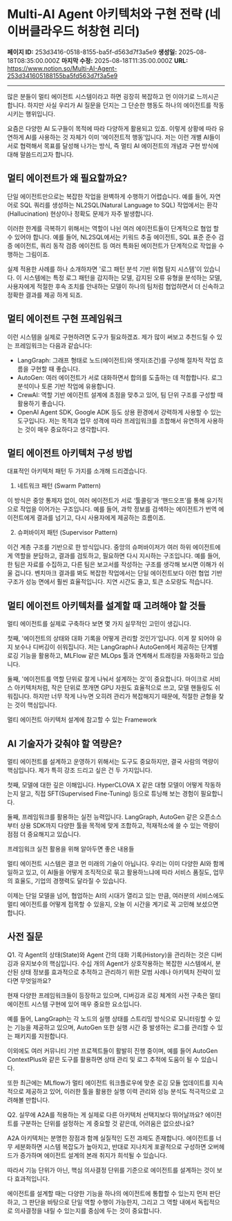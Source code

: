 # Multi-AI Agent 아키텍처와 구현 전략 (네이버클라우드 허창현 리더)

**페이지 ID:** 253d3416-0518-8155-ba5f-d563d7f3a5e9
**생성일:** 2025-08-18T08:35:00.000Z
**마지막 수정:** 2025-08-18T11:35:00.000Z
**URL:** https://www.notion.so/Multi-AI-Agent-253d341605188155ba5fd563d7f3a5e9

---

많은 분들이 멀티 에이전트 시스템이라고 하면 굉장히 복잡하고 먼 이야기로 느끼시곤 합니다. 하지만 사실 우리가 AI 질문을 던지는 그 단순한 행동도 하나의 에이전트를 작동시키는 행위입니다.

요즘은 다양한 AI 도구들이 목적에 따라 다양하게 활용되고 있죠. 이렇게 상황에 따라 유연하게 AI를 사용하는 것 자체가 이미 ‘에이전트적 행동’입니다. 저는 이런 개별 AI들이 서로 협력해서 목표를 달성해 나가는 방식, 즉 멀티 AI 에이전트의 개념과 구현 방식에 대해 말씀드리고자 합니다.

## 멀티 에이전트가 왜 필요할까요?

단일 에이전트만으로는 복잡한 작업을 완벽하게 수행하기 어렵습니다. 예를 들어, 자연어로 SQL 쿼리를 생성하는 NL2SQL(Natural Language to SQL) 작업에서는 환각(Hallucination) 현상이나 정확도 문제가 자주 발생합니다.

이러한 한계를 극복하기 위해서는 역할이 나뉜 여러 에이전트들이 단계적으로 협업 할 수 있어야 합니다. 예를 들어, NL2SQL에서는 키워드 추출 에이전트, SQL 표준 준수 검증 에이전트, 쿼리 동작 검증 에이전트 등 여러 특화된 에이전트가 단계적으로 작업을 수행하는 그림이죠.

실제 적용한 사례를 하나 소개하자면 '로그 패턴 분석 기반 위협 탐지 시스템'이 있습니다. 이 시스템에는 특정 로그 패턴을 감지하는 모델, 감지된 오류 유형을 분석하는 모델, 사용자에게 적절한 후속 조치를 안내하는 모델이 하나의 팀처럼 협업하면서 더 신속하고 정확한 결과를 제공 하게 되죠.

## 멀티 에이전트 구현 프레임워크

이런 시스템을 실제로 구현하려면 도구가 필요하겠죠. 제가 많이 써보고 추천드릴 수 있는 프레임워크는 다음과 같습니다:

- LangGraph: 그래프 형태로 노드(에이전트)와 엣지(조건)를 구성해 절차적 작업 흐름을 구현할 때 좋습니다.
- AutoGen: 여러 에이전트가 서로 대화하면서 합의를 도출하는 데 적합합니다. 로그 분석이나 토론 기반 작업에 유용합니다.
- CrewAI: 역할 기반 에이전트 설계에 초점을 맞추고 있어, 팀 단위 구조를 구성할 때 활용하기 좋습니다.
- OpenAI Agent SDK, Google ADK 등도 상용 환경에서 강력하게 사용할 수 있는 도구입니다.
저는 목적과 업무 성격에 따라 프레임워크를 조합해서 유연하게 사용하는 것이 매우 중요하다고 생각합니다.

## 멀티 에이전트 아키텍처 구성 방법

대표적인 아키텍처 패턴 두 가지를 소개해 드리겠습니다.

1. 네트워크 패턴 (Swarm Pattern)

이 방식은 중앙 통제자 없이, 여러 에이전트가 서로 ‘툴콜링’과 ‘핸드오프’를 통해 유기적으로 작업을 이어가는 구조입니다. 예를 들어, 과학 정보를 검색하는 에이전트가 번역 에이전트에게 결과를 넘기고, 다시 사용자에게 제공하는 흐름이죠.

2. 슈퍼바이저 패턴 (Supervisor Pattern)

이건 계층 구조를 기반으로 한 방식입니다. 중앙의 슈퍼바이저가 여러 하위 에이전트에게 역할을 분담하고, 결과를 검토하고, 필요하면 다시 지시하는 구조입니다. 예를 들어, 한 팀은 자료를 수집하고, 다른 팀은 보고서를 작성하는 구조를 생각해 보시면 이해가 쉬울 겁니다. 벤치마크 결과를 봐도 복잡한 작업에서는 단일 에이전트보다 이런 협업 기반 구조가 성능 면에서 훨씬 효율적입니다. 지연 시간도 줄고, 토큰 소모량도 적습니다.

## 멀티 에이전트 아키텍처를 설계할 때 고려해야 할 것들

멀티 에이전트를 실제로 구축하다 보면 몇 가지 실무적인 고민이 생깁니다.

첫째, '에이전트의 상태와 대화 기록을 어떻게 관리할 것인가'입니다. 이게 잘 되어야 유지 보수나 디버깅이 쉬워집니다. 저는 LangGraph나 AutoGen에서 제공하는 단계별 로깅 기능을 활용하고, MLFlow 같은 MLOps 툴과 연계해서 트래킹을 자동화하고 있습니다.

둘째, '에이전트를 역할 단위로 잘게 나눠서 설계하는 것'이 중요합니다. 마이크로 서비스 아키텍처처럼, 작은 단위로 쪼개면 GPU 자원도 효율적으로 쓰고, 모델 핸들링도 쉬워집니다. 하지만 너무 작게 나누면 오히려 관리가 복잡해지기 때문에, 적절한 균형을 찾는 것이 핵심입니다.

멀티 에이전트 아키텍처 설계에 참고할 수 있는 Framework

## AI 기술자가 갖춰야 할 역량은?

멀티 에이전트를 설계하고 운영하기 위해서는 도구도 중요하지만, 결국 사람의 역량이 핵심입니다. 제가 특히 강조 드리고 싶은 건 두 가지입니다.

첫째, 모델에 대한 깊은 이해입니다. HyperCLOVA X 같은 대형 모델이 어떻게 작동하는지 알고, 직접 SFT(Supervised Fine-Tuning) 등으로 튜닝해 보는 경험이 필요합니다.

둘째, 프레임워크를 활용하는 실전 능력입니다. LangGraph, AutoGen 같은 오픈소스부터 상용 SDK까지 다양한 툴을 목적에 맞게 조합하고, 적재적소에 쓸 수 있는 역량이 점점 더 중요해지고 있습니다.

프레임워크 실전 활용을 위해 알아두면 좋은 내용들

멀티 에이전트 시스템은 결코 먼 미래의 기술이 아닙니다. 우리는 이미 다양한 AI와 함께 일하고 있고, 이 AI들을 어떻게 조직적으로 묶고 활용하느냐에 따라 서비스 품질도, 업무의 효율도, 기업의 경쟁력도 달라질 수 있습니다.

이제는 단일 모델을 넘어, 협업하는 AI의 시대가 열리고 있는 만큼, 여러분의 서비스에도 멀티 에이전트를 어떻게 접목할 수 있을지, 오늘 이 시간을 계기로 꼭 고민해 보셨으면 합니다.

## 사전 질문

Q1. 각 Agent의 상태(State)와 Agent 간의 대화 기록(History)을 관리하는 것은 디버깅과 유지보수의 핵심입니다. 수십 개의 Agent가 상호작용하는 복잡한 시스템에서, 분산된 상태 정보를 효과적으로 추적하고 관리하기 위한 모범 사례나 아키텍처 전략이 있다면 무엇일까요?

현재 다양한 프레임워크들이 등장하고 있으며, 디버깅과 로깅 체계의 사전 구축은 멀티 에이전트 시스템 구현에 있어 매우 중요한 요소입니다.

예를 들어, LangGraph는 각 노드의 실행 상태를 스트리밍 방식으로 모니터링할 수 있는 기능을 제공하고 있으며, AutoGen 또한 실행 시간 중 발생하는 로그를 관리할 수 있는 패키지를 지원합니다.

이외에도 여러 커뮤니티 기반 프로젝트들이 활발히 진행 중이며, 예를 들어 AutoGen ContextPlus와 같은 도구를 활용하면 상태 관리 및 로그 추적에 도움이 될 수 있습니다.

또한 최근에는 MLflow가 멀티 에이전트 워크플로우에 맞춘 로깅 모듈 업데이트를 지속적으로 제공하고 있어, 이러한 툴을 활용한 실행 이력 관리와 성능 분석도 적극적으로 고려해볼 만합니다.

Q2. 실무에 A2A를 적용하는 게 실제로 다른 아키텍처 선택지보다 뛰어날까요?
에이전트를 구분하는 단위를 설정하는 게 중요할 것 같은데, 어려움은 없으셨나요?

A2A 아키텍처는 분명한 장점과 함께 실질적인 도전 과제도 존재합니다.
에이전트를 너무 세분화하면 시스템 복잡도가 높아지고, 반대로 지나치게 포괄적으로 구성하면 오버헤드가 증가하며 에이전트 설계의 본래 취지가 희석될 수 있습니다.

따라서 기능 단위가 아닌, 핵심 의사결정 단위를 기준으로 에이전트를 설계하는 것이 보다 효과적입니다.

에이전트를 설계할 때는 다양한 기능을 하나의 에이전트에 통합할 수 있는지 먼저 판단하고,
그 판단을 바탕으로 단일 역할 수행이 가능한지, 그리고 그 역할 내에서 독립적으로 의사결정을 내릴 수 있는지를 중심에 두는 것이 중요합니다.

